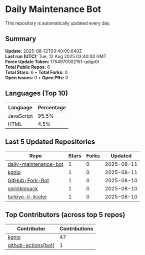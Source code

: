 # Daily Maintenance Bot

This repository is automatically updated every day.

## Summary
<!-- STATS:START -->
**Update:** 2025-08-12T03:40:00.640Z  
**Last run (UTC):** Tue, 12 Aug 2025 03:40:00 GMT  
**Force Update Token:** 1754970002151-qdqp0t  
**Total Public Repos:** 6  
**Total Stars:** 6 • **Total Forks:** 0  
**Open Issues:** 0 • **Open PRs:** 0
<!-- STATS:END -->

## Languages (Top 10)
<!-- LANGS:START -->
Language | Percentage
--- | ---
JavaScript | 95.5%
HTML | 4.5%
<!-- LANGS:END -->

## Last 5 Updated Repositories
<!-- RECENT:START -->
Repo | Stars | Forks | Updated
--- | --- | --- | ---
[daily-maintenance-bot](https://github.com/kgnio/daily-maintenance-bot) | 1 | 0 | 2025-08-11
[kgnio](https://github.com/kgnio/kgnio) | 1 | 0 | 2025-08-11
[GitHub-Fork-Bot](https://github.com/kgnio/GitHub-Fork-Bot) | 1 | 0 | 2025-08-10
[sprinklepack](https://github.com/kgnio/sprinklepack) | 1 | 0 | 2025-08-10
[turkiye-il-ilceler](https://github.com/kgnio/turkiye-il-ilceler) | 1 | 0 | 2025-08-10
<!-- RECENT:END -->

## Top Contributors (across top 5 repos)
<!-- CONTRIB:START -->
Contributor | Contributions
--- | ---
[kgnio](https://github.com/kgnio) | 47
[github-actions[bot]](https://github.com/apps/github-actions) | 1
<!-- CONTRIB:END -->
